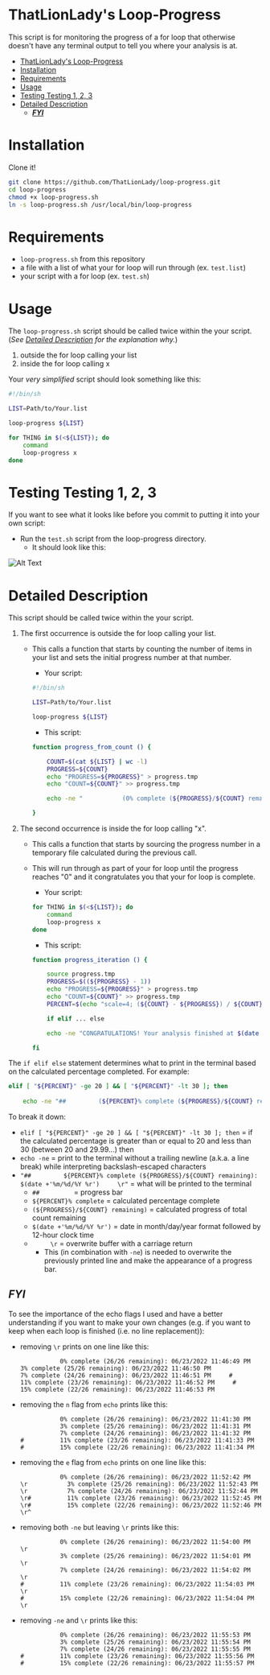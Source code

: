 # ThatLionLady's Loop-Progress
 
This script is for monitoring the progress of a for loop that otherwise doesn't have any terminal output to tell you where your analysis is at.

- [ThatLionLady's Loop-Progress](#thatlionladys-loop-progress)
- [Installation](#installation)
- [Requirements](#requirements)
- [Usage](#usage)
- [Testing Testing 1, 2, 3](#testing-testing-1-2-3)
- [Detailed Description](#detailed-description)
  - [***FYI***](#fyi)

# Installation

Clone it!

```sh
git clone https://github.com/ThatLionLady/loop-progress.git
cd loop-progress
chmod +x loop-progress.sh
ln -s loop-progress.sh /usr/local/bin/loop-progress
```

# Requirements

- `loop-progress.sh` from this repository
- a file with a list of what your for loop will run through (ex. `test.list`)
- your script with a for loop (ex. `test.sh`)

# Usage

The `loop-progress.sh` script should be called twice within the your script.  
(*See [Detailed Description](#detailed-description) for the explanation why.*)
1. outside the for loop calling your list
2. inside the for loop calling x

Your *very simplified* script should look something like this:

```sh
#!/bin/sh

LIST=Path/to/Your.list

loop-progress ${LIST}

for THING in $(<${LIST}); do
	command
	loop-progress x
done
```

# Testing Testing 1, 2, 3

If you want to see what it looks like before you commit to putting it into your own script:
- Run the `test.sh` script from the loop-progress directory. 
  - It should look like this:

![Alt Text](test.gif)

# Detailed Description

This script should be called twice within the your script.
1. The first occurrence is outside the for loop calling your list.
   - This calls a function that starts by counting the number of items in your list and sets the initial progress number at that number.
        - Your script:
  
        ```sh
        #!/bin/sh

        LIST=Path/to/Your.list

        loop-progress ${LIST}
        ```
        - This script:

        ```sh
        function progress_from_count () {

            COUNT=$(cat ${LIST} | wc -l)
            PROGRESS=${COUNT}
            echo "PROGRESS=${PROGRESS}" > progress.tmp
            echo "COUNT=${COUNT}" >> progress.tmp

            echo -ne "           (0% complete (${PROGRESS}/${COUNT} remaining): $(date +'%m/%d/%Y %r')     \r"

        }
        ```

2. The second occurrence is inside the for loop calling "x".
   - This calls a function that starts by sourcing the progress number in a temporary file calculated during the previous call.
   - This will run through as part of your for loop until the progress reaches "0" and it congratulates you that your for loop is complete.
        - Your script:
  
        ```sh
        for THING in $(<${LIST}); do
	        command
	        loop-progress x
        done
        ```

        - This script:

        ```sh
        function progress_iteration () {

            source progress.tmp
            PROGRESS=$((${PROGRESS} - 1))
            echo "PROGRESS=${PROGRESS}" > progress.tmp
            echo "COUNT=${COUNT}" >> progress.tmp
            PERCENT=$(echo "scale=4; (${COUNT} - ${PROGRESS}) / ${COUNT} * 100" | bc | cut -d . -f 1)
    
            if elif ... else 

            echo -ne "CONGRATULATIONS! Your analysis finished at $(date +'%m/%d/%Y %r')"

        fi
        ```

The `if elif else` statement determines what to print in the terminal based on the calculated percentage completed. For example:

```sh
elif [ "${PERCENT}" -ge 20 ] && [ "${PERCENT}" -lt 30 ]; then
    
    echo -ne "##         (${PERCENT}% complete (${PROGRESS}/${COUNT} remaining): $(date +'%m/%d/%Y %r')     \r"
```

To break it down:
- `elif [ "${PERCENT}" -ge 20 ] && [ "${PERCENT}" -lt 30 ]; then` = if the calculated percentage is greater than or equal to 20 and less than 30 (between 20 and 29.99...) then
- `echo -ne` = print to the terminal without a trailing newline (a.k.a. a line break) while interpreting backslash-escaped characters
- `"##         ${PERCENT}% complete (${PROGRESS}/${COUNT} remaining): $(date +'%m/%d/%Y %r')     \r"` = what will be printed to the terminal
  - `##         ` = progress bar
  - `${PERCENT}% complete` = calculated percentage complete
  - `(${PROGRESS}/${COUNT} remaining)` = calculated progress of total count remaining
  - `$(date +'%m/%d/%Y %r')` = date in month/day/year format followed by 12-hour clock time
  - `     \r` = overwrite buffer with a carriage return
    - This (in combination with `-ne`) is needed to overwrite the previously printed line and make the appearance of a progress bar.

## ***FYI*** 
To see the importance of the echo flags I used and have a better understanding if you want to make your own changes (e.g. if you want to keep when each loop is finished (i.e. no line replacement)):

- removing `\r` prints on one line like this:

    ```
               0% complete (26/26 remaining): 06/23/2022 11:46:49 PM                3% complete (25/26 remaining): 06/23/2022 11:46:50 PM                7% complete (24/26 remaining): 06/23/2022 11:46:51 PM     #          11% complete (23/26 remaining): 06/23/2022 11:46:52 PM     #          15% complete (22/26 remaining): 06/23/2022 11:46:53 PM
    ```

- removing the `n` flag from `echo` prints like this:

    ```
               0% complete (26/26 remaining): 06/23/2022 11:41:30 PM
               3% complete (25/26 remaining): 06/23/2022 11:41:31 PM
               7% complete (24/26 remaining): 06/23/2022 11:41:32 PM
    #          11% complete (23/26 remaining): 06/23/2022 11:41:33 PM
    #          15% complete (22/26 remaining): 06/23/2022 11:41:34 PM
    ```

- removing the `e` flag from `echo` prints on one line like this:

    ```
               0% complete (26/26 remaining): 06/23/2022 11:52:42 PM     \r           3% complete (25/26 remaining): 06/23/2022 11:52:43 PM     \r           7% complete (24/26 remaining): 06/23/2022 11:52:44 PM     \r#          11% complete (23/26 remaining): 06/23/2022 11:52:45 PM     \r#          15% complete (22/26 remaining): 06/23/2022 11:52:46 PM     \r^
    ```

- removing both `-ne` but leaving `\r` prints like this:

    ```
               0% complete (26/26 remaining): 06/23/2022 11:54:00 PM     \r
               3% complete (25/26 remaining): 06/23/2022 11:54:01 PM     \r
               7% complete (24/26 remaining): 06/23/2022 11:54:02 PM     \r
    #          11% complete (23/26 remaining): 06/23/2022 11:54:03 PM     \r
    #          15% complete (22/26 remaining): 06/23/2022 11:54:04 PM     \r
    ```

- removing `-ne` and `\r` prints like this:

    ```
               0% complete (26/26 remaining): 06/23/2022 11:55:53 PM
               3% complete (25/26 remaining): 06/23/2022 11:55:54 PM
               7% complete (24/26 remaining): 06/23/2022 11:55:55 PM
    #          11% complete (23/26 remaining): 06/23/2022 11:55:56 PM
    #          15% complete (22/26 remaining): 06/23/2022 11:55:57 PM
    ```
